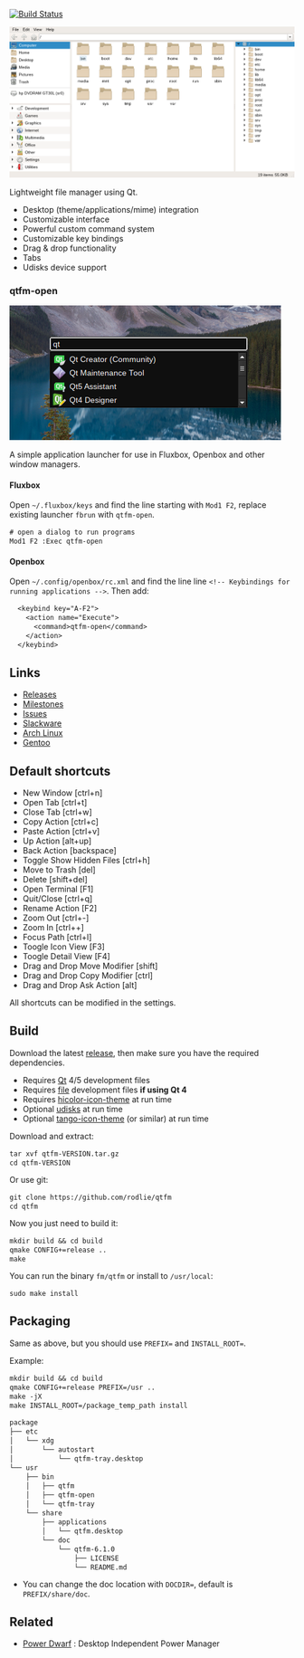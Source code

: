[![Build Status](https://travis-ci.org/rodlie/qtfm.svg?branch=master)](https://travis-ci.org/rodlie/qtfm)

![screenshot1](fm/screenshot.png)

Lightweight file manager using Qt.

 * Desktop (theme/applications/mime) integration
 * Customizable interface
 * Powerful custom command system
 * Customizable key bindings
 * Drag & drop functionality
 * Tabs
 * Udisks device support

### qtfm-open

![screenshot2](open/screenshot.png)

A simple application launcher for use in Fluxbox, Openbox and other window managers.

#### Fluxbox

Open ``~/.fluxbox/keys`` and find the line starting with ``Mod1 F2``, replace existing launcher ``fbrun`` with ``qtfm-open``.
```
# open a dialog to run programs
Mod1 F2 :Exec qtfm-open
```

#### Openbox

Open ``~/.config/openbox/rc.xml`` and find the line line ``<!-- Keybindings for running applications -->``. Then add:

```
  <keybind key="A-F2">
    <action name="Execute">
      <command>qtfm-open</command>
    </action>
  </keybind>
```


## Links

 * [Releases](https://github.com/rodlie/qtfm/releases)
 * [Milestones](https://github.com/rodlie/qtfm/milestones)
 * [Issues](https://github.com/rodlie/qtfm/issues)
 * [Slackware](https://slackbuilds.org/repository/14.2/system/qtfm/)
 * [Arch Linux](https://aur.archlinux.org/packages/qtfm/)
 * [Gentoo](https://packages.gentoo.org/packages/x11-misc/qtfm)
 
## Default shortcuts

 * New Window [ctrl+n]
 * Open Tab [ctrl+t]
 * Close Tab [ctrl+w]
 * Copy Action [ctrl+c]
 * Paste Action [ctrl+v]
 * Up Action [alt+up]
 * Back Action [backspace]
 * Toggle Show Hidden Files [ctrl+h]
 * Move to Trash [del]
 * Delete [shift+del]
 * Open Terminal [F1]
 * Quit/Close [ctrl+q]
 * Rename Action [F2]
 * Zoom Out [ctrl+-]
 * Zoom In [ctrl++]
 * Focus Path [ctrl+l]
 * Toogle Icon View [F3]
 * Toogle Detail View [F4]
 * Drag and Drop Move Modifier [shift]
 * Drag and Drop Copy Modifier [ctrl]
 * Drag and Drop Ask Action [alt]
 
 All shortcuts can be modified in the settings.
 
## Build

Download the latest [release](https://github.com/rodlie/qtfm/releases), then make sure you have the required dependencies.

* Requires [Qt](http://qt.io) 4/5 development files
* Requires [file](http://darwinsys.com/file/) development files **if using Qt 4**
* Requires [hicolor-icon-theme](https://www.freedesktop.org/wiki/Software/icon-theme/) at run time
* Optional [udisks](https://www.freedesktop.org/wiki/Software/udisks/) at run time
* Optional [tango-icon-theme](http://tango.freedesktop.org) (or similar) at run time

Download and extract:
```
tar xvf qtfm-VERSION.tar.gz
cd qtfm-VERSION
```

Or use git:
```
git clone https://github.com/rodlie/qtfm
cd qtfm
```

Now you just need to build it:

```
mkdir build && cd build
qmake CONFIG+=release ..
make
```

You can run the binary ``fm/qtfm`` or install to ``/usr/local``:
```
sudo make install
```

## Packaging

Same as above, but you should use ``PREFIX=`` and ``INSTALL_ROOT=``.

Example:

```
mkdir build && cd build
qmake CONFIG+=release PREFIX=/usr ..
make -jX
make INSTALL_ROOT=/package_temp_path install
```
```
package
├── etc
│   └── xdg
│       └── autostart
│           └── qtfm-tray.desktop
└── usr
    ├── bin
    │   ├── qtfm
    │   ├── qtfm-open
    │   └── qtfm-tray
    └── share
        ├── applications
        │   └── qtfm.desktop
        └── doc
            └── qtfm-6.1.0
                ├── LICENSE
                └── README.md
```
* You can change the doc location with ``DOCDIR=``, default is ``PREFIX/share/doc``.

## Related

 * [Power Dwarf](https://github.com/rodlie/powerdwarf) : Desktop Independent Power Manager
